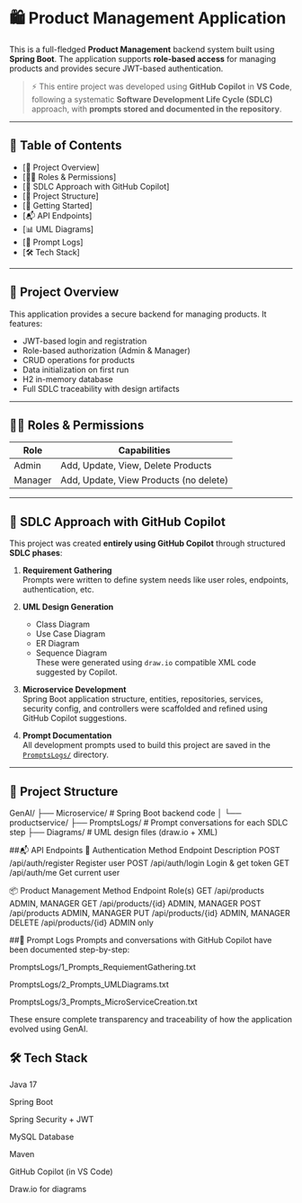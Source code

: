 # 🛍️ Product Management Application

This is a full-fledged **Product Management** backend system built using **Spring Boot**. The application supports **role-based access** for managing products and provides secure JWT-based authentication.

> ⚡ This entire project was developed using **GitHub Copilot** in **VS Code**, following a systematic **Software Development Life Cycle (SDLC)** approach, with **prompts stored and documented in the repository**.

---

## 📌 Table of Contents

- [📖 Project Overview]
- [🧑‍💻 Roles & Permissions]
- [🧠 SDLC Approach with GitHub Copilot]
- [📁 Project Structure]
- [🚀 Getting Started]
- [📬 API Endpoints]
- [📊 UML Diagrams]
- [📜 Prompt Logs]
- [🛠️ Tech Stack]


---

## 📖 Project Overview

This application provides a secure backend for managing products. It features:

- JWT-based login and registration
- Role-based authorization (Admin & Manager)
- CRUD operations for products
- Data initialization on first run
- H2 in-memory database
- Full SDLC traceability with design artifacts

---

## 🧑‍💻 Roles & Permissions

| Role    | Capabilities                             |
|---------|-------------------------------------------|
| Admin   | Add, Update, View, Delete Products        |
| Manager | Add, Update, View Products (no delete)    |

---

## 🧠 SDLC Approach with GitHub Copilot

This project was created **entirely using GitHub Copilot** through structured **SDLC phases**:

1. **Requirement Gathering**  
   Prompts were written to define system needs like user roles, endpoints, authentication, etc.

2. **UML Design Generation**  
   - Class Diagram  
   - Use Case Diagram  
   - ER Diagram  
   - Sequence Diagram  
   These were generated using `draw.io` compatible XML code suggested by Copilot.

3. **Microservice Development**  
   Spring Boot application structure, entities, repositories, services, security config, and controllers were scaffolded and refined using GitHub Copilot suggestions.

4. **Prompt Documentation**  
   All development prompts used to build this project are saved in the [`PromptsLogs/`](./PromptsLogs) directory.

---

## 📁 Project Structure

GenAI/
├── Microservice/ # Spring Boot backend code
│ └── productservice/
├── PromptsLogs/ # Prompt conversations for each SDLC step
├── Diagrams/ # UML design files (draw.io + XML)


##📬 API Endpoints
🔐 Authentication
Method	Endpoint	Description
POST	/api/auth/register	Register user
POST	/api/auth/login	Login & get token
GET	/api/auth/me	Get current user

📦 Product Management
Method	Endpoint	Role(s)
GET	/api/products	ADMIN, MANAGER
GET	/api/products/{id}	ADMIN, MANAGER
POST	/api/products	ADMIN, MANAGER
PUT	/api/products/{id}	ADMIN, MANAGER
DELETE	/api/products/{id}	ADMIN only

##📜 Prompt Logs
Prompts and conversations with GitHub Copilot have been documented step-by-step:

PromptsLogs/1_Prompts_RequiementGathering.txt

PromptsLogs/2_Prompts_UMLDiagrams.txt

PromptsLogs/3_Prompts_MicroServiceCreation.txt

These ensure complete transparency and traceability of how the application evolved using GenAI.

## 🛠️ Tech Stack
Java 17

Spring Boot

Spring Security + JWT

MySQL Database

Maven

GitHub Copilot (in VS Code)

Draw.io for diagrams
